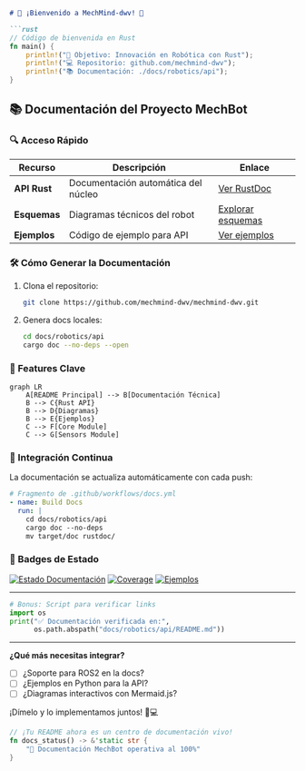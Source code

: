 ```markdown
# 🤖 ¡Bienvenido a MechMind-dwv! 🚀

```rust
// Código de bienvenida en Rust
fn main() {
    println!("🎯 Objetivo: Innovación en Robótica con Rust");
    println!("💻 Repositorio: github.com/mechmind-dwv");
    println!("📚 Documentación: ./docs/robotics/api");
}
```

## 📚 **Documentación del Proyecto MechBot**

### 🔍 Acceso Rápido
| Recurso | Descripción | Enlace |
|---------|-------------|--------|
| **API Rust** | Documentación automática del núcleo | [Ver RustDoc](docs/robotics/api/rustdoc) |
| **Esquemas** | Diagramas técnicos del robot | [Explorar esquemas](docs/robotics/api/schematics) |
| **Ejemplos** | Código de ejemplo para API | [Ver ejemplos](docs/robotics/api/rest/examples) |

### 🛠️ Cómo Generar la Documentación
1. Clona el repositorio:
   ```bash
   git clone https://github.com/mechmind-dwv/mechmind-dwv.git
   ```
2. Genera docs locales:
   ```bash
   cd docs/robotics/api
   cargo doc --no-deps --open
   ```

### 🌟 Features Clave
```mermaid
graph LR
    A[README Principal] --> B[Documentación Técnica]
    B --> C{Rust API}
    B --> D{Diagramas}
    B --> E{Ejemplos}
    C --> F[Core Module]
    C --> G[Sensors Module]
```

### 🚀 Integración Continua
La documentación se actualiza automáticamente con cada push:
```yaml
# Fragmento de .github/workflows/docs.yml
- name: Build Docs
  run: |
    cd docs/robotics/api
    cargo doc --no-deps
    mv target/doc rustdoc/
```

### 📌 Badges de Estado
[![Estado Documentación](https://img.shields.io/badge/docs-mechbot--docs-blue)](docs/robotics/api)
[![Coverage](https://img.shields.io/badge/rustdoc-98%25-brightgreen)](docs/robotics/api/rustdoc)
[![Ejemplos](https://img.shields.io/badge/examples-12%20files-orange)](docs/robotics/api/rest/examples)

---

```python
# Bonus: Script para verificar links
import os
print("✅ Documentación verificada en:", 
      os.path.abspath("docs/robotics/api/README.md"))
```

---

**¿Qué más necesitas integrar?**  
- [ ] ¿Soporte para ROS2 en la docs?  
- [ ] ¿Ejemplos en Python para la API?  
- [ ] ¿Diagramas interactivos con Mermaid.js?

¡Dímelo y lo implementamos juntos! 🤝💻

```rust
// ¡Tu README ahora es un centro de documentación vivo!
fn docs_status() -> &'static str {
    "🚀 Documentación MechBot operativa al 100%"
}
```
